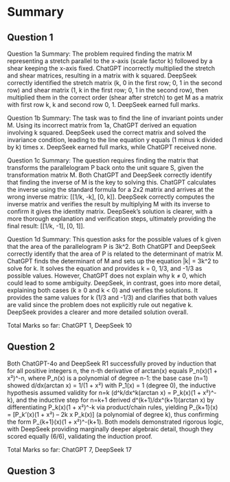 # Summary

## Question 1

Question 1a Summary: The problem required finding the matrix M representing a stretch parallel to the x-axis (scale factor k) followed by a shear keeping the x-axis fixed. ChatGPT incorrectly multiplied the stretch and shear matrices, resulting in a matrix with k squared. DeepSeek correctly identified the stretch matrix (k, 0 in the first row; 0, 1 in the second row) and shear matrix (1, k in the first row; 0, 1 in the second row), then multiplied them in the correct order (shear after stretch) to get M as a matrix with first row k, k and second row 0, 1. DeepSeek earned full marks.

Question 1b Summary: The task was to find the line of invariant points under M. Using its incorrect matrix from 1a, ChatGPT derived an equation involving k squared. DeepSeek used the correct matrix and solved the invariance condition, leading to the line equation y equals (1 minus k divided by k) times x. DeepSeek earned full marks, while ChatGPT received none.

Question 1c Summary: The question requires finding the matrix that transforms the parallelogram P back onto the unit square S, given the transformation matrix M. Both ChatGPT and DeepSeek correctly identify that finding the inverse of M is the key to solving this. ChatGPT calculates the inverse using the standard formula for a 2x2 matrix and arrives at the wrong inverse matrix: [[1/k, -k], [0, k]]. DeepSeek correctly computes the inverse matrix and verifies the result by multiplying M with its inverse to confirm it gives the identity matrix. DeepSeek’s solution is clearer, with a more thorough explanation and verification steps, ultimately providing the final result: [[1/k, -1], [0, 1]].

Question 1d Summary: This question asks for the possible values of k given that the area of the parallelogram P is 3k^2. Both ChatGPT and DeepSeek correctly identify that the area of P is related to the determinant of matrix M. ChatGPT finds the determinant of M and sets up the equation |k| = 3k^2 to solve for k. It solves the equation and provides k = 0, 1/3, and -1/3 as possible values. However, ChatGPT does not explain why k ≠ 0, which could lead to some ambiguity. DeepSeek, in contrast, goes into more detail, explaining both cases (k ≥ 0 and k < 0) and verifies the solutions. It provides the same values for k (1/3 and -1/3) and clarifies that both values are valid since the problem does not explicitly rule out negative k. DeepSeek provides a clearer and more detailed solution overall.

Total Marks so far: ChatGPT 1, DeepSeek 10

## Question 2

Both ChatGPT-4o and DeepSeek R1 successfully proved by induction that for all positive integers n, the n-th derivative of arctan(x) equals P_n(x)(1 + x²)^-n, where P_n(x) is a polynomial of degree n-1: the base case (n=1) showed d/dx(arctan x) = 1/(1 + x²) with P_1(x) = 1 (degree 0), the inductive hypothesis assumed validity for n=k (d^k/dx^k(arctan x) = P_k(x)(1 + x²)^-k), and the inductive step for n=k+1 derived d^(k+1)/dx^(k+1)(arctan x) by differentiating P_k(x)(1 + x²)^-k via product/chain rules, yielding P_{k+1}(x) = [P_k’(x)(1 + x²) – 2k x P_k(x)] (a polynomial of degree k), thus confirming the form P_{k+1}(x)(1 + x²)^-(k+1). Both models demonstrated rigorous logic, with DeepSeek providing marginally deeper algebraic detail, though they scored equally (6/6), validating the induction proof.

Total Marks so far: ChatGPT 7, DeepSeek 17

## Question 3